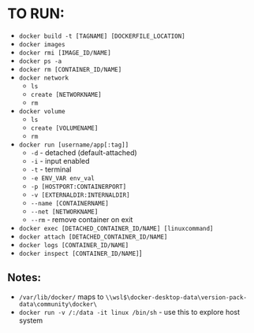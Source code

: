 # TO RUN:
* `docker build -t [TAGNAME] [DOCKERFILE_LOCATION]`
* `docker images`
* `docker rmi [IMAGE_ID/NAME]`
* `docker ps -a`
* `docker rm [CONTAINER_ID/NAME]`
* `docker network`
    * `ls`
    * `create [NETWORKNAME]`
    * `rm`
* `docker volume`
    * `ls`
    * `create [VOLUMENAME]`
    * `rm`
* `docker run [username/app[:tag]]`
    * `-d` - detached (default-attached)
    * `-i` - input enabled
    * `-t` - terminal
    * `-e ENV_VAR env_val`
    * `-p [HOSTPORT:CONTAINERPORT]`
    * `-v [EXTERNALDIR:INTERNALDIR]`
    * `--name [CONTAINERNAME]`
    * `--net [NETWORKNAME]`
    * `--rm` - remove container on exit
* `docker exec [DETACHED_CONTAINER_ID/NAME] [linuxcommand]`
* `docker attach [DETACHED_CONTAINER_ID/NAME]`
* `docker logs [CONTAINER_ID/NAME]`
* `docker inspect [CONTAINER_ID/NAME]`]

## Notes:

* `/var/lib/docker/` maps to `\\wsl$\docker-desktop-data\version-pack-data\community\docker\`
* `docker run -v /:/data -it linux /bin/sh` - use this to explore host system
